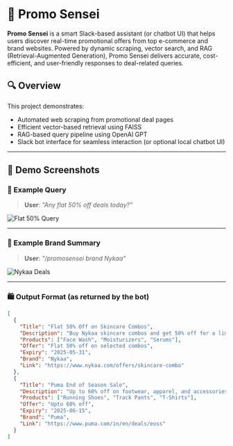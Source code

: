 # 🤖 Promo Sensei

**Promo Sensei** is a smart Slack-based assistant (or chatbot UI) that helps users discover real-time promotional offers from top e-commerce and brand websites. Powered by dynamic scraping, vector search, and RAG (Retrieval-Augmented Generation), Promo Sensei delivers accurate, cost-efficient, and user-friendly responses to deal-related queries.

## 🔍 Overview

This project demonstrates:  
- Automated web scraping from promotional deal pages  
- Efficient vector-based retrieval using FAISS  
- RAG-based query pipeline using OpenAI GPT  
- Slack bot interface for seamless interaction (or optional local chatbot UI)

---

## 📸 Demo Screenshots

### 🎯 Example Query  
> **User**: *"Any flat 50% off deals today?"*

![Flat 50% Query](screenshots/flat_50_off.png)

---

### 🧴 Example Brand Summary  
> **User**: *"/promosensei brand Nykaa"*

![Nykaa Deals](screenshots/nykaa_brand_summary.png)

---

### 🛍️ Output Format (as returned by the bot)

```json
[
  {
    "Title": "Flat 50% Off on Skincare Combos",
    "Description": "Buy Nykaa skincare combos and get 50% off for a limited time.",
    "Products": ["Face Wash", "Moisturizers", "Serums"],
    "Offer": "Flat 50% off on selected combos",
    "Expiry": "2025-05-31",
    "Brand": "Nykaa",
    "Link": "https://www.nykaa.com/offers/skincare-combo"
  },
  {
    "Title": "Puma End of Season Sale",
    "Description": "Up to 60% off on footwear, apparel, and accessories.",
    "Products": ["Running Shoes", "Track Pants", "T-Shirts"],
    "Offer": "Upto 60% off",
    "Expiry": "2025-06-15",
    "Brand": "Puma",
    "Link": "https://www.puma.com/in/en/deals/eoss"
  }
]
